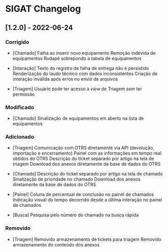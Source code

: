 # SIGAT Changelog

## [1.2.0] - 2022-06-24

### Corrigido
- [Chamado] 
Falha ao inserir novo equipamento
Remoção indevida de equipamentos
Rodapé sobrepondo a tabela de equipamentos

- [Interação]
Texto do registro de falha de entrega não é persistido
Renderização do laudo técnico com dados inconsistentes
Criação de interação inválida após erros no envio de arquivos

- [Triagem]
Usuário pode ter acesso à *view* de Triagem sem ter permissão

### Modificado
- [Chamado]
Sinalização de equipamentos em aberto na lista de equipamentos

### Adicionado
- [Triagem]
Comunicação com OTRS diretamente via API (devolução, importação e encerramento)
Painel com as informações em tempo real obtidos do OTRS
Descrição do ticket separado por artigo na tela de triagem
Download dos anexos diretamente da base de dados do OTRS

- [Chamado] 
Descrição do ticket separado por artigo na tela de chamado
Sinalização de prioridade no chamado
Download dos anexos diretamente da base de dados do OTRS

- [Painel] 
Coluna de percentual de conclusão no painel de chamados
Indicação visual do tempo decorrido desde a última interação no painel de chamados

- [Busca]
Pesquisa pelo número do chamado na busca rápida

### Removido
- [Triagem]
Removido armazenamento de tickets para triagem
Removido armazenamento do conteúdo dos anexos

